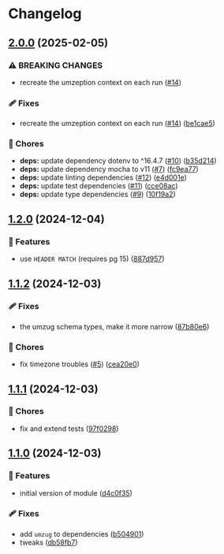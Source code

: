 # Changelog

## [2.0.0](https://github.com/voxpelli/pg-utils/compare/v1.2.0...v2.0.0) (2025-02-05)


### ⚠ BREAKING CHANGES

* recreate the umzeption context on each run ([#14](https://github.com/voxpelli/pg-utils/issues/14))

### 🩹 Fixes

* recreate the umzeption context on each run ([#14](https://github.com/voxpelli/pg-utils/issues/14)) ([be1cae5](https://github.com/voxpelli/pg-utils/commit/be1cae54eba9842f56ce782f98b2c802fc47105b))


### 🧹 Chores

* **deps:** update dependency dotenv to ^16.4.7 ([#10](https://github.com/voxpelli/pg-utils/issues/10)) ([b35d214](https://github.com/voxpelli/pg-utils/commit/b35d214c963cc954265ab1d3a954c054554dcd56))
* **deps:** update dependency mocha to v11 ([#7](https://github.com/voxpelli/pg-utils/issues/7)) ([fc9ea77](https://github.com/voxpelli/pg-utils/commit/fc9ea771253fc8afbcc65041d9b9c4658422f21b))
* **deps:** update linting dependencies ([#12](https://github.com/voxpelli/pg-utils/issues/12)) ([e4d001e](https://github.com/voxpelli/pg-utils/commit/e4d001e972c7f84dc97ff9e9fda30329e1ec3b1e))
* **deps:** update test dependencies ([#11](https://github.com/voxpelli/pg-utils/issues/11)) ([cce08ac](https://github.com/voxpelli/pg-utils/commit/cce08acc3a05218c6650738128e0bf2c24274adc))
* **deps:** update type dependencies ([#9](https://github.com/voxpelli/pg-utils/issues/9)) ([10f19a2](https://github.com/voxpelli/pg-utils/commit/10f19a2703f98ee8c04a53efdb685acee33e4502))

## [1.2.0](https://github.com/voxpelli/pg-utils/compare/v1.1.2...v1.2.0) (2024-12-04)


### 🌟 Features

* use `HEADER MATCH` (requires pg 15) ([887d957](https://github.com/voxpelli/pg-utils/commit/887d957e8613035e574654f59f50e33fc654cb1d))

## [1.1.2](https://github.com/voxpelli/pg-utils/compare/v1.1.1...v1.1.2) (2024-12-03)


### 🩹 Fixes

* the umzug schema types, make it more narrow ([87b80e6](https://github.com/voxpelli/pg-utils/commit/87b80e6ef4d94628a970f19a28da7457999c9aba))


### 🧹 Chores

* fix timezone troubles ([#5](https://github.com/voxpelli/pg-utils/issues/5)) ([cea20e0](https://github.com/voxpelli/pg-utils/commit/cea20e092728f852267e298bcec730057b44696e))

## [1.1.1](https://github.com/voxpelli/pg-utils/compare/v1.1.0...v1.1.1) (2024-12-03)


### 🧹 Chores

* fix and extend tests ([97f0298](https://github.com/voxpelli/pg-utils/commit/97f02980e5bc3e9b80c69cefb9e21d67df3b05ff))

## [1.1.0](https://github.com/voxpelli/pg-utils/compare/v1.0.0...v1.1.0) (2024-12-03)


### 🌟 Features

* initial version of module ([d4c0f35](https://github.com/voxpelli/pg-utils/commit/d4c0f35106b34db0d9b25aa1aff824a0534bcc27))


### 🩹 Fixes

* add `umzug` to dependencies ([b504901](https://github.com/voxpelli/pg-utils/commit/b5049012123190a2ba5787d60867596b9e20f5fd))
* tweaks ([db58fb7](https://github.com/voxpelli/pg-utils/commit/db58fb7cc2a584782e0e508c142f515ec8e8b900))
